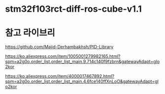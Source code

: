 # stm32f103rct-diff-ros-cube-v1.1


# 참고 라이브리  

https://github.com/Majid-Derhambakhsh/PID-Library

https://ko.aliexpress.com/item/1005001279982165.html?spm=a2g0o.order_list.order_list_main.9.714c140f9fzbrn&gatewayAdapt=glo2kor

https://ko.aliexpress.com/item/4000017467892.html?spm=a2g0o.order_list.order_list_main.4.6fce140ffXnLoO&gatewayAdapt=glo2kor


